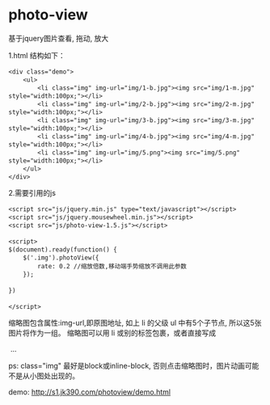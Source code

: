 # photo-view
基于jquery图片查看, 拖动, 放大

1.html 结构如下：

    <div class="demo">
        <ul>
            <li class="img" img-url="img/1-b.jpg"><img src="img/1-m.jpg" style="width:100px;"></li>
            <li class="img" img-url="img/2-b.jpg"><img src="img/2-m.jpg" style="width:100px;"></li>
            <li class="img" img-url="img/3-b.jpg"><img src="img/3-m.jpg" style="width:100px;"></li>
            <li class="img" img-url="img/4-b.jpg"><img src="img/4-m.jpg" style="width:100px;"></li>
            <li class="img" img-url="img/5.png"><img src="img/5.png" style="width:100px;"></li>
        </ul>
    </div>
    
 2.需要引用的js
 
    <script src="js/jquery.min.js" type="text/javascript"></script>
    <script src="js/jquery.mousewheel.min.js"></script>
    <script src="js/photo-view-1.5.js"></script>
    
    <script>
    $(document).ready(function() {
        $('.img').photoView({
            rate: 0.2 //缩放倍数,移动端手势缩放不调用此参数
        });

    })

    </script>   
    


   缩略图包含属性:img-url,即原图地址, 如上 li 的父级 ul 中有5个子节点, 所以这5张图片将作为一组。
   缩略图可以用 li 或别的标签包裹，或者直接写成
   <div class="demo">
      <img class="img" img-url="图片地址" src="">
      ...
   </div>
   
  ps:
   class="img" 最好是block或inline-block, 否则点击缩略图时，图片动画可能不是从小图处出现的。
   
   demo: http://s1.jk390.com/photoview/demo.html

   
   
   

   
   
   
    
    
